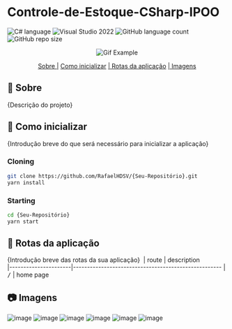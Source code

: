 # Controle-de-Estoque-CSharp-IPOO

![C# language](https://img.shields.io/badge/C%23-239120?style=for-the-badge&logo=csharp&logoColor=white)
![Visual Studio 2022](https://img.shields.io/badge/Visual_Studio-5C2D91?style=for-the-badge&logo=visual%20studio&logoColor=white)
![GitHub language count](https://img.shields.io/github/languages/count/RafaelHDSV/Controle-de-Estoque-CSharp-IPOO?style=for-the-badge)
![GitHub repo size](https://img.shields.io/github/repo-size/RafaelHDSV/Controle-de-Estoque-CSharp-IPOO?style=for-the-badge)

<p align="center">
    <img src="./public/images/main.gif" alt="Gif Example">
</p>

<p align="center">
    <a href="#about">Sobre |</a> 
    <a href="#started">Como inicializar</a> 
    <a href="#routes">| Rotas da aplicação</a> 
    <a href="#images">| Imagens</a> 
</p>

<h2 id="about">📌 Sobre</h2>

{Descrição do projeto}

<h2 id="started">🚀 Como inicializar</h2>

{Introdução breve do que será necessário para inicializar a aplicação}

<h3>Cloning</h3>

```bash
git clone https://github.com/RafaelHDSV/{Seu-Repositório}.git
yarn install
```

<h3>Starting</h3>

```bash
cd {Seu-Repositório}
yarn start
```

<h2 id="routes">📍 Rotas da aplicação</h2>

{Introdução breve das rotas da sua aplicação}
​
| route | description  
|----------------------|-----------------------------------------------------
| <kbd>/</kbd> | home page

<!-- | <kbd>/movie</kbd> | page to get more detailed information about the selected film -->
<!-- | <kbd>/user</kbd> | page to select the user icon -->
<!-- | <kbd>/_error_</kbd> | page when the route does not exist or is not found -->

<!-- <hr/>

### route: <kbd>/</kbd>

<img src="./public/images/root.png"/>

<hr/>

### route: <kbd>/movie</kbd>

-    movie
     <img src="./public/images/movie.png"/>

-    tv
     <img src="./public/images/tv.png"/>

<hr/>

### route: <kbd>/user</kbd>

<img src="./public/images/user.png"/> -->

<h2 id="images">📷 Imagens</h2>

![image](https://github.com/user-attachments/assets/c8de49e0-82cb-4c25-9db6-da265b97bfc4)
![image](https://github.com/user-attachments/assets/77b37916-c468-4cf7-b359-9f3642558d23)
![image](https://github.com/user-attachments/assets/664ff044-b47f-4287-9ebf-fa5320e0df15)
![image](https://github.com/user-attachments/assets/c8f3a088-a82b-49e0-ae89-f1a28f41bed9)
![image](https://github.com/user-attachments/assets/3faa380e-eb6d-4814-a877-08677bf26b54)
![image](https://github.com/user-attachments/assets/161d0242-17da-41fb-bcb4-8de2ef1413f9)

